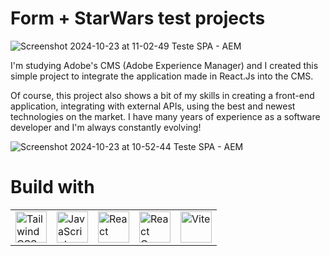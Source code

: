 # Form + StarWars test projects

![Screenshot 2024-10-23 at 11-02-49 Teste SPA - AEM](https://github.com/user-attachments/assets/26cff283-34c7-4229-86f7-9a9c9cd71b48)

I'm studying Adobe's CMS (Adobe Experience Manager) and I created this simple project to integrate the application made in React.Js into the CMS.

Of course, this project also shows a bit of my skills in creating a front-end application, integrating with external APIs, using the best and newest technologies on the market. I have many years of experience as a software developer and I'm always constantly evolving!

![Screenshot 2024-10-23 at 10-52-44 Teste SPA - AEM](https://github.com/user-attachments/assets/c8f68759-851d-40dc-a717-fa89dc305692)

# Build with

<div align="center">
	<table>
		<tr>
			<td><img width="50" src="https://user-images.githubusercontent.com/25181517/202896760-337261ed-ee92-4979-84c4-d4b829c7355d.png" alt="Tailwind CSS" title="Tailwind CSS"/></td>
			<td><img width="50" src="https://user-images.githubusercontent.com/25181517/117447155-6a868a00-af3d-11eb-9cfe-245df15c9f3f.png" alt="JavaScript" title="JavaScript"/></td>
			<td><img width="50" src="https://user-images.githubusercontent.com/25181517/183897015-94a058a6-b86e-4e42-a37f-bf92061753e5.png" alt="React" title="React"/></td>
			<td><img width="50" src="https://github.com/user-attachments/assets/a3e40bf1-82d5-4907-b3bd-10d2eb4b00f5" alt="React Query" title="React Query"/></td>
			<td><img width="50" src="https://github-production-user-asset-6210df.s3.amazonaws.com/62091613/261395532-b40892ef-efb8-4b0e-a6b5-d1cfc2f3fc35.png" alt="Vite" title="Vite"/></td>
		</tr>
	</table>
</div>
